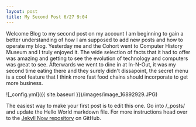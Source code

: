 ```yaml
---
layout: post
title: My Second Post 6/27 9:04
---
```


Welcome Blog to my second post on my account I am beginning to gain a better understanding of how I am supposed to add new posts and how to operate my blog. Yesterday me and the Cohort went to Computer History Museum and I truly enjoyed it. The wide selection of facts that it had to offer was amazing and getting to see the evolution of technology and computers was great to see. Afterwards we went to dine in at In-N-Out, it was my second time eating there and they surely didn't dissapoint, the secret menu is a cool feature that I think more fast food chains should incorporate to get more business.

![_config.yml]({{ site.baseurl }})/images/image_16892929.JPG)

The easiest way to make your first post is to edit this one. Go into /_posts/ and update the Hello World markdown file. For more instructions head over to the [Jekyll Now repository](https://github.com/barryclark/jekyll-now) on GitHub.
